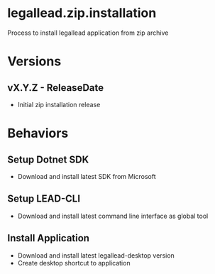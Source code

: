 # legallead.zip.installation   
Process to install legallead application from zip archive   

# Versions  
## vX.Y.Z - ReleaseDate
 - Initial zip installation release

# Behaviors 

## Setup Dotnet SDK
 - Download and install latest SDK from Microsoft

## Setup LEAD-CLI
 - Download and install latest command line interface as global tool

## Install Application
 - Download and install latest legallead-desktop version
 - Create desktop shortcut to application